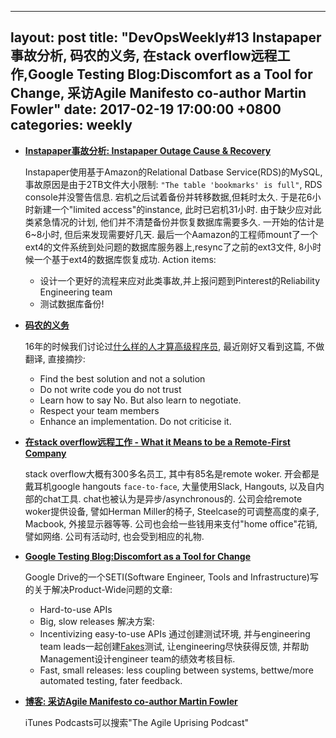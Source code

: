 
---
layout: post
title:  "DevOpsWeekly#13 Instapaper事故分析, 码农的义务, 在stack overflow远程工作,Google Testing Blog:Discomfort as a Tool for Change, 采访Agile Manifesto co-author Martin Fowler"
date:   2017-02-19 17:00:00 +0800
categories: weekly
---

- [**Instapaper事故分析: Instapaper Outage Cause & Recovery**](https://medium.com/making-instapaper/instapaper-outage-cause-recovery-3c32a7e9cc5f#.i1k13dx2g)

    Instapaper使用基于Amazon的Relational Datbase Service(RDS)的MySQL, 事故原因是由于2TB文件大小限制: `"The table 'bookmarks' is full"`, RDS console并没警告信息. 宕机之后试着备份并转移数据,但耗时太久. 于是花6小时新建一个"limited access"的instance, 此时已宕机31小时. 由于缺少应对此类紧急情况的计划, 他们并不清楚备份并恢复数据库需要多久. 一开始的估计是6~8小时, 但后来发现需要好几天. 最后一个Aamazon的工程师mount了一个ext4的文件系统到处问题的数据库服务器上,resync了之前的ext3文件, 8小时候一个基于ext4的数据库恢复成功. Action items:
  - 设计一个更好的流程来应对此类事故,并上报问题到Pinterest的Reliability Engineering team
  - 测试数据库备份!


- [**码农的义务**](https://dev.to/steliosvoskos/the-obligation-of-a-software-developer)
 
    16年的时候我们讨论过[什么样的人才算高级程序员](http://ninjadevops.com/weekly/2016/12/17/ninja-devops-weekly.html), 最近刚好又看到这篇, 不做翻译, 直接摘抄:
  
  - Find the best solution and not a solution
  - Do not write code you do not trust
  - Learn how to say No. But also learn to negotiate.
  - Respect your team members
  - Enhance an implementation. Do not criticise it.


- [**在stack overflow远程工作 - What it Means to be a Remote-First Company**](http://www.stackoverflow.blog/code-for-a-living/what-it-means-to-be-a-remote-first-company)

    stack overflow大概有300多名员工, 其中有85名是remote woker. 开会都是戴耳机google
     hangouts `face-to-face`, 大量使用Slack, Hangouts, 以及自内部的chat工具. chat也被认为是异步/asynchronous的. 公司会给remote woker提供设备, 譬如Herman Miller的椅子, Steelcase的可调整高度的桌子, Macbook, 外接显示器等等. 公司也会给一些钱用来支付"home office"花销, 譬如网络. 公司有活动时, 也会受到相应的礼物. 


- [**Google Testing Blog:Discomfort as a Tool for Change**](https://testing.googleblog.com/2017/02/discomfort-as-tool-for-change.html)

    Google Drive的一个SETI(Software Engineer, Tools and Infrastructure)写的关于解决Product-Wide问题的文章:
     - Hard-to-use APIs
     - Big, slow releases
    解决方案:
     - Incentivizing easy-to-use APIs 通过创建测试环境, 并与engineering team leads一起创建[Fakes](https://testing.googleblog.com/2013/07/testing-on-toilet-know-your-test-doubles.html)测试, 让engineering尽快获得反馈, 并帮助Management设计engineer team的绩效考核目标. 
     - Fast, small releases: less coupling between systems, bettwe/more automated testing, fater feedback.


- [**博客: 采访Agile Manifesto co-author Martin Fowler**](http://www.stitcher.com/podcast/the-agile-uprising-podcast/e/manifesto-coauthor-interview-martin-fowler-49106530?autoplay=true)

    iTunes Podcasts可以搜索"The Agile Uprising Podcast"
